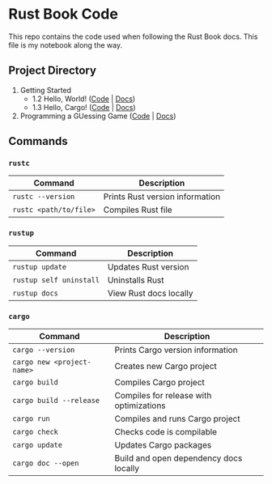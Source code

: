 # Rust Book Code

This repo contains the code used when following the Rust Book docs.
This file is my notebook along the way.

## Project Directory

1. Getting Started
    - 1.2 Hello, World! ([Code](./hello_world) | [Docs](https://doc.rust-lang.org/book/ch01-02-hello-world.html))
    - 1.3 Hello, Cargo! ([Code](./hello_cargo) | [Docs](https://doc.rust-lang.org/book/ch01-03-hello-cargo.html))
2. Programming a GUessing Game ([Code](./guessing_game) | [Docs](https://doc.rust-lang.org/book/ch02-00-guessing-game-tutorial.html))

## Commands

### `rustc`

| Command                | Description                     |
|------------------------|---------------------------------|
| `rustc --version`      | Prints Rust version information |
| `rustc <path/to/file>` | Compiles Rust file              |

### `rustup`

| Command                 | Description            |
|-------------------------|------------------------|
| `rustup update`         | Updates Rust version   |
| `rustup self uninstall` | Uninstalls Rust        |
| `rustup docs`           | View Rust docs locally |

### `cargo`

| Command                    | Description                             |
|----------------------------|-----------------------------------------|
| `cargo --version`          | Prints Cargo version information        |
| `cargo new <project-name>` | Creates new Cargo project               |
| `cargo build`              | Compiles Cargo project                  |
| `cargo build --release`    | Compiles for release with optimizations |
| `cargo run`                | Compiles and runs Cargo project         |
| `cargo check`              | Checks code is compilable               |
| `cargo update`             | Updates Cargo packages                  |
| `cargo doc --open`         | Build and open dependency docs locally  |
